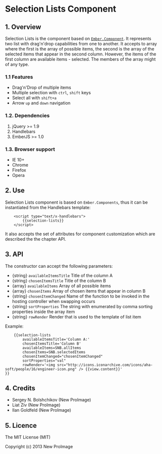 # Selection Lists Component

## 1. Overview
Selection Lists is the component based on [`Ember.Component`](http://emberjs.com). It represents two list
with drag'n'drop capabilities from one to another. It accepts to array where the first is the array of
possible items, the second is the array of the selected items that appear in the second column. However,
the items of the first column are available items - selected. The members of the array might of any type.

### 1.1 Features
* Drag'n'Drop of multiple items
* Multiple selection with `ctrl`, `shift` keys
* Select all with `shift+a`
* Arrow `up` and `down` navigation

### 1.2. Dependencies
1. jQuery >= 1.9
2. Handlebars
3. EmberJS >= 1.0

### 1.3. Browser support
* IE 10+
* Chrome
* Firefox
* Opera

## 2. Use
Selection Lists component is based on `Ember.Components`, thus it can be instantiated from the
Handlebars template:

		<script type="text/x-handlebars">
			{{selection-lists}}
		</script>

It also accepts the set of attributes for
component customization which are described the the chapter API.

## 3. API
The constructor can accept the following parameters:

* {string}  `availableItemsTitle`     Title of the column A
* {string}  `chosenItemsTitle`        Title of the column B
* {array}   `availableItems`          Array of all possible items
* {array}   `chosenItems`             Array of chosen items that appear in column B
* {string}  `chosenItemChanged`       Name of the function to be invoked in the hosting controller when swapping occurs
* {string}  `sortProperties`          The string with enumerated by comma sorting properties inside the array item
* {string}  `rowRender`               Render that is used to the template of list item

Example:

		{{selection-lists
	        availableItemsTitle='Column A:'
	        chosenItemsTitle='Column B'
	        availableItems=SNB.allItems
	        chosenItems=SNB.selectedItems
	        chosenItemChanged="chosenItemChanged"
	        sortProperties="val"
	        rowRender='<img src="http://icons.iconarchive.com/icons/aha-soft/people/16/engineer-icon.png" /> {{view.content}}'
    }}


## 4. Credits
* Sergey N. Bolshchikov (New ProImage)
* Liat Ziv (New ProImage)
* Ilan Goldfeld (New ProImage)

## 5. Licence
The MIT License (MIT)

Copyright (c) 2013 New ProImage
